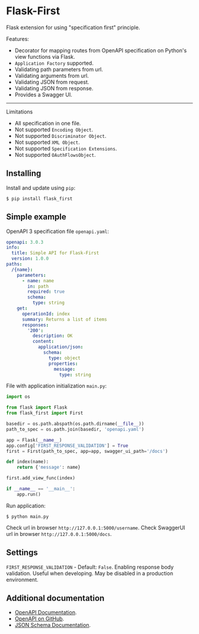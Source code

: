 # Flask-First

Flask extension for using "specification first" principle.

Features:

* Decorator for mapping routes from OpenAPI specification on Python's view functions via Flask.
* `Application Factory` supported.
* Validating path parameters from url.
* Validating arguments from url.
* Validating JSON from request.
* Validating JSON from response.
* Provides a Swagger UI.

----

Limitations

* All specification in one file.
* Not supported `Encoding Object`.
* Not supported `Discriminator Object`.
* Not supported `XML Object`.
* Not supported `Specification Extensions`.
* Not supported `OAuthFlowsObject`.

## Installing

Install and update using `pip`:

```shell
$ pip install flask_first
```

Simple example
--------------
OpenAPI 3 specification file `openapi.yaml`:

```yaml
openapi: 3.0.3
info:
  title: Simple API for Flask-First
  version: 1.0.0
paths:
  /{name}:
    parameters:
      - name: name
        in: path
        required: true
        schema:
          type: string
    get:
      operationId: index
      summary: Returns a list of items
      responses:
        '200':
          description: OK
          content:
            application/json:
              schema:
                type: object
                properties:
                  message:
                    type: string
```

File with application initialization `main.py`:

```python
import os

from flask import Flask
from flask_first import First

basedir = os.path.abspath(os.path.dirname(__file__))
path_to_spec = os.path.join(basedir, 'openapi.yaml')

app = Flask(__name__)
app.config['FIRST_RESPONSE_VALIDATION'] = True
first = First(path_to_spec, app=app, swagger_ui_path='/docs')

def index(name):
    return {'message': name}

first.add_view_func(index)

if __name__ == '__main__':
    app.run()

```

Run application:

```shell
$ python main.py
```

Check url in browser `http://127.0.0.1:5000/username`. Check SwaggerUI url in browser `http://127.0.0.1:5000/docs`.

## Settings

`FIRST_RESPONSE_VALIDATION` - Default: `False`. Enabling response body validation. Useful when
developing. May be disabled in a production environment.

## Additional documentation

* [OpenAPI Documentation](https://swagger.io/specification/).
* [OpenAPI on GitHub](https://github.com/OAI/OpenAPI-Specification).
* [JSON Schema Documentation](https://json-schema.org/specification.html).
